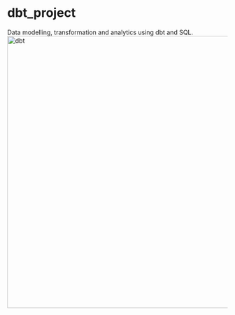 # dbt_project
Data modelling, transformation and analytics using dbt and SQL.
<img width="622" alt="dbt" src="https://github.com/Aditya-Tiwari-07/dbt_project/assets/75854433/9b8969a5-a31f-48d3-bcb6-3ae1395b3273">


